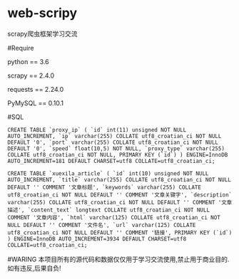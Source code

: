 # web-scripy
scrapy爬虫框架学习交流

#Require

python == 3.6

scrapy == 2.4.0

requests == 2.24.0

PyMySQL == 0.10.1

#SQL

```CREATE TABLE `proxy_ip` (
  `id` int(11) unsigned NOT NULL AUTO_INCREMENT,
  `ip` varchar(255) COLLATE utf8_croatian_ci NOT NULL DEFAULT '0',
  `port` varchar(255) COLLATE utf8_croatian_ci NOT NULL DEFAULT '0',
  `speed` float(10,5) NOT NULL,
  `proxy_type` varchar(255) COLLATE utf8_croatian_ci NOT NULL,
  PRIMARY KEY (`id`)
) ENGINE=InnoDB AUTO_INCREMENT=181 DEFAULT CHARSET=utf8 COLLATE=utf8_croatian_ci;```

```CREATE TABLE `xuexila_article` (
  `id` int(10) unsigned NOT NULL AUTO_INCREMENT,
  `title` varchar(255) COLLATE utf8_croatian_ci NOT NULL DEFAULT '' COMMENT '文章标题',
  `keywords` varchar(255) COLLATE utf8_croatian_ci NOT NULL DEFAULT '' COMMENT '文章关键字',
  `description` varchar(255) COLLATE utf8_croatian_ci NOT NULL DEFAULT '' COMMENT '文章描述',
  `content_text` longtext COLLATE utf8_croatian_ci NOT NULL COMMENT '文章内容',
  `html` varchar(125) COLLATE utf8_croatian_ci NOT NULL DEFAULT '' COMMENT '文件名',
  `url` varchar(125) COLLATE utf8_croatian_ci NOT NULL DEFAULT '' COMMENT '链接',
  PRIMARY KEY (`id`)
) ENGINE=InnoDB AUTO_INCREMENT=3934 DEFAULT CHARSET=utf8 COLLATE=utf8_croatian_ci;```

#WARING
本项目所有的源代码和数据仅仅用于学习交流使用,禁止用于商业目的.如有违反,后果自负!

